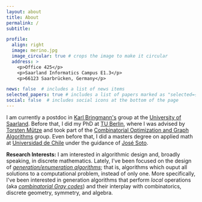 ```yaml
---
layout: about
title: About
permalink: /
subtitle: 

profile:
  align: right
  image: merino.jpg
  image_circular: true # crops the image to make it circular
  address: >
    <p>Office 425</p>
    <p>Saarland Informatics Campus E1.3</p>
    <p>66123 Saarbrücken, Germany</p>

news: false  # includes a list of news items
selected_papers: true # includes a list of papers marked as "selected={true}"
social: false  # includes social icons at the bottom of the page
---
```


I am currently a postdoc in [Karl Bringmann's](https://people.mpi-inf.mpg.de/~kbringma/) group at the [University of Saarland](https://www.uni-saarland.de/start.html).
Before that, I did my PhD at [TU Berlin](https://www.tu-berlin.de/), where I was advised by [Torsten Mütze](http://www.tmuetze.de) and took part of the [Combinatorial Optimization and Graph Algorithms](https://www3.math.tu-berlin.de/coga/) group. 
Even before that, I did a masters degree on applied math at [Universidad de Chile](https://www.uchile.cl/english) under the guidance of [José Soto](http://www.dim.uchile.cl/~jsoto/).

**Research Interests:**  I am interested in algorithmic design and, broadly speaking, in discrete mathematics.
Lately, I've been focused on the design of [*generation/enumeration algorithms*](https://en.wikipedia.org/wiki/Enumeration_algorithm); that is, algorithms which ouput all solutions to a computational problem, instead of only one. 
More specifically, I've been interested in generation algorithms that perform *local* operations (aka [*combinatorial Gray codes*](https://arxiv.org/abs/2202.01280)) and their interplay with combinatorics, discrete geometry, symmetry, and algebra.